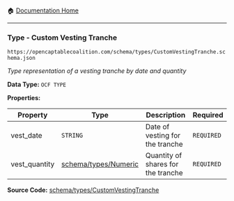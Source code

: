 :house: [Documentation Home](/README.md)

---

### Type - Custom Vesting Tranche

`https://opencaptablecoalition.com/schema/types/CustomVestingTranche.schema.json`

_Type representation of a vesting tranche by date and quantity_

**Data Type:** `OCF TYPE`

**Properties:**

| Property      | Type                                                  | Description                        | Required   |
| ------------- | ----------------------------------------------------- | ---------------------------------- | ---------- |
| vest_date     | `STRING`                                              | Date of vesting for the tranche    | `REQUIRED` |
| vest_quantity | [schema/types/Numeric](/docs/schema/types/Numeric.md) | Quantity of shares for the tranche | `REQUIRED` |

**Source Code:** [schema/types/CustomVestingTranche](/schema/types/CustomVestingTranche.schema.json)
